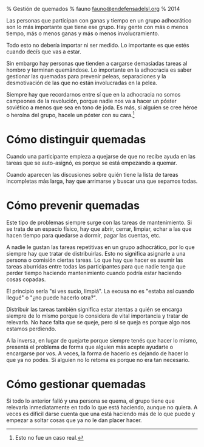 % Gestión de quemados
% fauno <fauno@endefensadelsl.org>
% 2014

Las personas que participan con ganas y tiempo en un grupo adhocrático
son lo más importante que tiene ese grupo.  Hay gente con más o menos
tiempo, más o menos ganas y más o menos involucramiento.

Todo esto no debería importar ni ser medido.  Lo importante es que estés
cuando decís que vas a estar.

Sin embargo hay personas que tienden a cargarse demasiadas tareas al
hombro y terminan quemándose.  Lo importante en la adhocracia es saber
gestionar las quemadas para prevenir peleas, separaciones y la
desmotivación de las que no están involucradas en la pelea.

Siempre hay que recordarnos entre sí que en la adhocracia no somos
campeones de la revolución, porque nadie nos va a hacer un póster
soviético a menos que sea en tono de joda.  Es más, si alguien se cree
héroe o heroína del grupo, hacele un póster con su cara.[^1]

[^1]: Esto no fue un caso real.


# Cómo distinguir quemadas

Cuando una participante empieza a quejarse de que no recibe ayuda en las
tareas que se auto-asignó, es porque se está empezando a quemar.

Cuando aparecen las discusiones sobre quién tiene la lista de tareas
incompletas más larga, hay que arrimarse y buscar una que sepamos todas.


# Cómo prevenir quemadas

Este tipo de problemas siempre surge con las tareas de mantenimiento.
Si se trata de un espacio físico, hay que abrir, cerrar, limpiar,
echar a las que hacen tiempo para quedarse a dormir, pagar las cuentas,
etc.

A nadie le gustan las tareas repetitivas en un grupo adhocrático, por lo
que siempre hay que tratar de distribuirlas.  Esto no significa
asignarle a una persona o comisión ciertas tareas.  Lo que hay que hacer
es asumir las tareas aburridas entre todas las participantes para que
nadie tenga que perder tiempo haciendo mantenimiento cuando podría estar
haciendo cosas copadas.

El principio sería "si ves sucio, limpiá".  La excusa no es "estaba así
cuando llegué" o "¿no puede hacerlo otra?".

Distribuir las tareas también significa estar atentas a quién se encarga
siempre de lo mismo porque lo considera de vital importancia y tratar de
relevarla.  No hace falta que se queje, pero si se queja es porque algo
nos estamos perdiendo.

A la inversa, en lugar de quejarte porque siempre tenés que hacer lo
mismo, presentá el problema de forma que alguien más acepte ayudarte o
encargarse por vos.  A veces, la forma de hacerlo es dejando de hacer lo
que ya no podés.  Si alguien no lo retoma es porque no era tan
necesario.


# Cómo gestionar quemadas

Si todo lo anterior falló y una persona se quema, el grupo tiene que
relevarla inmediatamente en todo lo que está haciendo, aunque no quiera.
A veces es difícil darse cuenta que una está haciendo más de lo que
puede y empezar a soltar cosas que ya no le dan placer hacer.
